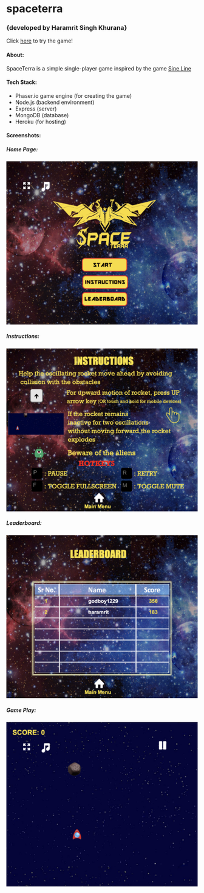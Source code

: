 # spaceterra
### {developed by Haramrit Singh Khurana}

Click [here](spaceterra.herokuapp.com) to try the game!

#### About:
SpaceTerra is a simple single-player game inspired by the game [Sine Line](https://play.google.com/store/apps/details?id=com.ThirdState.SineLine&hl=en_US&gl=US)

#### Tech Stack:
 - Phaser.io game engine (for creating the game)
- Node.js (backend environment)
- Express (server)
- MongoDB (database)
- Heroku (for hosting)

#### Screenshots:

##### Home Page:
![Home Page](screenshots/homepage.png)

##### Instructions:
![Instructions](screenshots/instructions.png)

##### Leaderboard:
![Leaderboard](screenshots/leaderboard.png)

##### Game Play:
![Game Play](screenshots/game.png)
